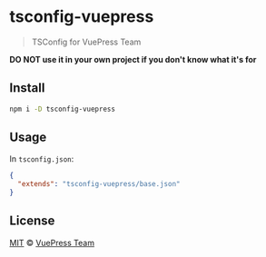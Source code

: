 # tsconfig-vuepress

> TSConfig for VuePress Team

**DO NOT use it in your own project if you don't know what it's for**

## Install

```sh
npm i -D tsconfig-vuepress
```

## Usage

In `tsconfig.json`:

```json
{
  "extends": "tsconfig-vuepress/base.json"
}
```

## License

[MIT](https://github.com/vuepress/configs/blob/main/LICENSE) &copy; [VuePress Team](https://github.com/vuepress)
